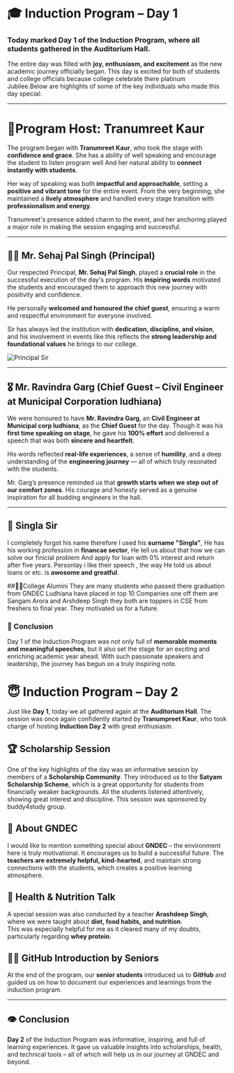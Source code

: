 # 🎓 Induction Program – Day 1

### Today marked **Day 1** of the Induction Program, where all students gathered in the **Auditorium Hall**.  
The entire day was filled with **joy, enthusiasm, and excitement** as the new academic journey officially began. This day is excited for both of students and college officials because college celebrate there platinum Jubilee.Below are highlights of some of the key individuals who made this day special:

---
# 🔶Program Host: Tranumreet Kaur

The program began with **Tranumreet Kaur**, who took the stage with **confidence and grace**. She has a ability of well speaking and encourage the student to listen program well And her natural ability to **connect instantly with students**.

Her way of speaking was both **impactful and approachable**, setting a **positive and vibrant tone** for the entire event. From the very beginning, she maintained a **lively atmosphere** and handled every stage transition with **professionalism and energy**.

Tranumreet's presence added charm to the event, and her anchoring played a major role in making the session engaging and successful.

---

## 👨‍🏫 Mr. Sehaj Pal Singh (Principal)

Our respected Principal, **Mr. Sehaj Pal Singh**, played a **crucial role** in the successful execution of the day's program. His **inspiring words** motivated the students and encouraged them to approach this new journey with positivity and confidence.

He personally **welcomed and honoured the chief guest**, ensuring a warm and respectful environment for everyone involved.

Sir has always led the institution with **dedication, discipline, and vision**, and his involvement in events like this reflects the **strong leadership and foundational values** he brings to our college.

![Principal Sir](https://drive.google.com/uc?export=view&id=1W6Tb_8CIgulA92Dx2UePvSRvialW228_)

---

## 🎖️ Mr. Ravindra Garg (Chief Guest – Civil Engineer at Municipal Corporation ludhiana)

We were honoured to have **Mr. Ravindra Garg**, an **Civil Engineer at Municipal corp ludhiana**, as the **Chief Guest** for the day. Though it was his **first time speaking on stage**, he gave his **100% effort** and delivered a speech that was both **sincere and heartfelt**.

His words reflected **real-life experiences**, a sense of **humility**, and a deep understanding of the **engineering journey** — all of which truly resonated with the students.

Mr. Garg’s presence reminded us that **growth starts when we step out of our comfort zones**. His courage and honesty served as a genuine inspiration for all budding engineers in the hall.

---
## 💸 Singla Sir 
I completely forgot his name therefore I used his  **surname "Singla"**, He  has his working profession in **financae sector**, He tell us about that how we can solve our finicial problem And apply for loan with 0% interest and return after five years. Personlay i like their speech , the way He told us about loans or etc. is **awosome and greatful**. 


##👨‍🎓College Alumini
They are many students who passed there graduation from GNDEC Ludhiana have placed in top 10 Companies one off them are Sangam Arora and Arshdeep Singh they both are toppers in CSE from freshers to final year. They motivated us for a future. 
### 📝 Conclusion

Day 1 of the Induction Program was not only full of **memorable moments and meaningful speeches**, but it also set the stage for an exciting and enriching academic year ahead. With such passionate speakers and leadership, the journey has begun on a truly inspiring note.

# 😇 Induction Program – Day 2

Just like **Day 1**, today we all gathered again at the **Auditorium Hall**. The session was once again confidently started by **Tranumpreet Kaur**, who took charge of hosting **Induction Day 2** with great enthusiasm.

## 🏆 Scholarship Session
One of the key highlights of the day was an informative session by members of a **Scholarship Community**. They introduced us to the **Satyam Scholarship Scheme**, which is a great opportunity for students from financially weaker backgrounds. All the students listened attentively, showing great interest and discipline. This session was sponsored by buddy4study group. 

## 🏫 About GNDEC
I would like to mention something special about **GNDEC** – the environment here is truly motivational. It encourages us to build a successful future. The **teachers are extremely helpful, kind-hearted**, and maintain strong connections with the students, which creates a positive learning atmosphere.

## 🍎 Health & Nutrition Talk
A special session was also conducted by a teacher **Arashdeep Singh**, where we were taught about **diet, food habits, and nutrition**.  
This was especially helpful for me as it cleared many of my doubts, particularly regarding **whey protein**.

## 👨‍💻 GitHub Introduction by Seniors
At the end of the program, our **senior students** introduced us to **GitHub** and guided us on how to document our experiences and learnings from the induction program.

---

## 👁️ Conclusion
**Day 2** of the Induction Program was informative, inspiring, and full of learning experiences. It gave us valuable insights into scholarships, health, and technical tools – all of which will help us in our journey at GNDEC and beyond.
